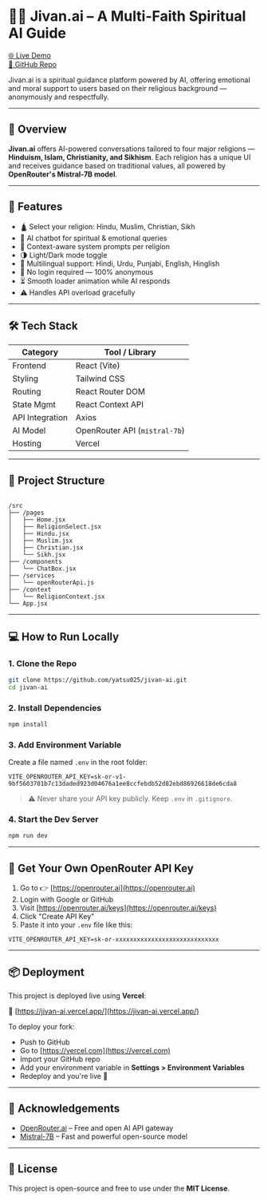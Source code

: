  # 🧘‍♂️ Jivan.ai – A Multi-Faith Spiritual AI Guide

[🌐 Live Demo](https://jivan-ai.vercel.app/)  
[📁 GitHub Repo](https://github.com/yatsu025/jivan-ai.git)

Jivan.ai is a spiritual guidance platform powered by AI, offering emotional and moral support to users based on their religious background — anonymously and respectfully.

---

## 🔮 Overview

**Jivan.ai** offers AI-powered conversations tailored to four major religions — **Hinduism, Islam, Christianity, and Sikhism**. Each religion has a unique UI and receives guidance based on traditional values, all powered by **OpenRouter's Mistral-7B model**.

---

## 🚀 Features

- 🛕 Select your religion: Hindu, Muslim, Christian, Sikh
- 🤖 AI chatbot for spiritual & emotional queries
- 🧠 Context-aware system prompts per religion
- 🌗 Light/Dark mode toggle
- 🔄 Multilingual support: Hindi, Urdu, Punjabi, English, Hinglish
- 🔐 No login required — 100% anonymous
- ⏳ Smooth loader animation while AI responds
- ⚠️ Handles API overload gracefully

---

## 🛠️ Tech Stack

| Category         | Tool / Library                          |
|------------------|------------------------------------------|
| Frontend         | React (Vite)                            |
| Styling          | Tailwind CSS                            |
| Routing          | React Router DOM                        |
| State Mgmt       | React Context API                       |
| API Integration  | Axios                                   |
| AI Model         | OpenRouter API (`mistral-7b`)           |
| Hosting          | Vercel                                  |

---

## 🧾 Project Structure

```

/src
├── /pages
│   ├── Home.jsx
│   ├── ReligionSelect.jsx
│   ├── Hindu.jsx
│   ├── Muslim.jsx
│   ├── Christian.jsx
│   └── Sikh.jsx
├── /components
│   └── ChatBox.jsx
├── /services
│   └── openRouterApi.js
├── /context
│   └── ReligionContext.jsx
└── App.jsx

````

---

## 💻 How to Run Locally

### 1. Clone the Repo

```bash
git clone https://github.com/yatsu025/jivan-ai.git
cd jivan-ai
````

### 2. Install Dependencies

```bash
npm install
```

### 3. Add Environment Variable

Create a file named `.env` in the root folder:

```env
VITE_OPENROUTER_API_KEY=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
```

> ⚠️ Never share your API key publicly. Keep `.env` in `.gitignore`.

### 4. Start the Dev Server

```bash
npm run dev
```

---

## 🔑 Get Your Own OpenRouter API Key

1. Go to 👉 [https://openrouter.ai](https://openrouter.ai)
2. Login with Google or GitHub
3. Visit [https://openrouter.ai/keys](https://openrouter.ai/keys)
4. Click "Create API Key"
5. Paste it into your `.env` file like this:

```env
VITE_OPENROUTER_API_KEY=sk-or-xxxxxxxxxxxxxxxxxxxxxxxxxxxxx
```

---

## 📦 Deployment

This project is deployed live using **Vercel**:

🔗 [https://jivan-ai.vercel.app/](https://jivan-ai.vercel.app/)

To deploy your fork:

* Push to GitHub
* Go to [https://vercel.com](https://vercel.com)
* Import your GitHub repo
* Add your environment variable in **Settings > Environment Variables**
* Redeploy and you're live 🎉

---

## 🙌 Acknowledgements

* [OpenRouter.ai](https://openrouter.ai) – Free and open AI API gateway
* [Mistral-7B](https://openrouter.ai/models/mistral-7b) – Fast and powerful open-source model

---

## 📜 License

This project is open-source and free to use under the **MIT License**.
